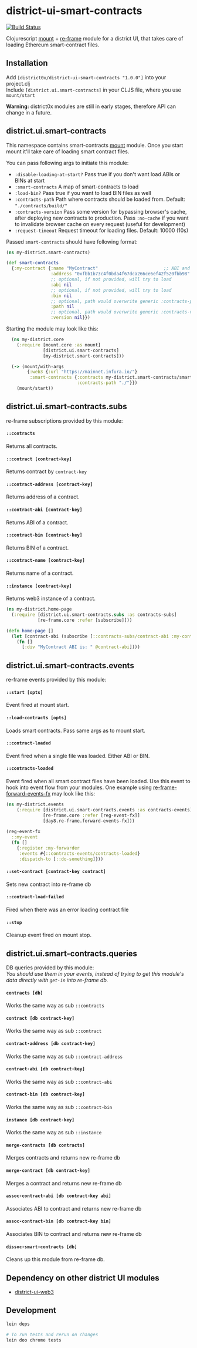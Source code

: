 # district-ui-smart-contracts

[![Build Status](https://travis-ci.org/district0x/district-ui-smart-contracts.svg?branch=master)](https://travis-ci.org/district0x/district-ui-smart-contracts)

Clojurescript [mount](https://github.com/tolitius/mount) + [re-frame](https://github.com/Day8/re-frame) module for a district UI, that takes care of loading Ethereum smart-contract files.

## Installation
Add `[district0x/district-ui-smart-contracts "1.0.0"]` into your project.clj  
Include `[district.ui.smart-contracts]` in your CLJS file, where you use `mount/start`

**Warning:** district0x modules are still in early stages, therefore API can change in a future.

## district.ui.smart-contracts
This namespace contains smart-contracts [mount](https://github.com/tolitius/mount) module. Once you start mount it'll take care 
of loading smart contract files.

You can pass following args to initiate this module: 
* `:disable-loading-at-start?` Pass true if you don't want load ABIs or BINs at start
* `:smart-contracts` A map of smart-contracts to load
* `:load-bin?` Pass true if you want to load BIN files as well
* `:contracts-path` Path where contracts should be loaded from. Default: `"./contracts/build/"`
* `:contracts-version` Pass some version for bypassing browser's cache, after deploying new contracts to production. 
Pass `:no-cache` if you want to invalidate browser cache on every request (useful for development)
* `:request-timeout` Request timeout for loading files. Default: 10000 (10s)

Passed `smart-contracts` should have following format:
```clojure
(ns my-district.smart-contracts)

(def smart-contracts
  {:my-contract {:name "MyContract"                         ;; ABI and BIN is loaded by this name 
                 :address "0xfbb1b73c4f0bda4f67dca266ce6ef42f520fbb98"
                 ;; optional, if not provided, will try to load 
                 :abi nil
                 ;; optional, if not provided, will try to load
                 :bin nil
                 ;; optional, path would overwrite generic :contracts-path
                 :path nil
                 ;; optional, path would overwrite generic :contracts-version
                 :version nil}})
```

Starting the module may look like this:

```clojure
  (ns my-district.core
    (:require [mount.core :as mount]
              [district.ui.smart-contracts]
              [my-district.smart-contracts]))

  (-> (mount/with-args
        {:web3 {:url "https://mainnet.infura.io/"}
         :smart-contracts {:contracts my-district.smart-contracts/smart-contracts
                           :contracts-path "./"}})
    (mount/start))
```

## district.ui.smart-contracts.subs
re-frame subscriptions provided by this module:

#### `::contracts`
Returns all contracts.

#### `::contract [contract-key]`
Returns contract by `contract-key`

#### `::contract-address [contract-key]`
Returns address of a contract.

#### `::contract-abi [contract-key]`
Returns ABI of a contract.

#### `::contract-bin [contract-key]`
Returns BIN of a contract.

#### `::contract-name [contract-key]`
Returns name of a contract.

#### `::instance [contract-key]`
Returns web3 instance of a contract.

```clojure
(ns my-district.home-page
  (:require [district.ui.smart-contracts.subs :as contracts-subs]
            [re-frame.core :refer [subscribe]]))

(defn home-page []
  (let [contract-abi (subscribe [::contracts-subs/contract-abi :my-contract])]
    (fn []
      [:div "MyContract ABI is: " @contract-abi])))
```

## district.ui.smart-contracts.events
re-frame events provided by this module:

#### `::start [opts]`
Event fired at mount start.

#### `::load-contracts [opts]`
Loads smart contracts. Pass same args as to mount start.

#### `::contract-loaded`
Event fired when a single file was loaded. Either ABI or BIN. 

#### `::contracts-loaded`
Event fired when all smart contract files have been loaded. Use this event to hook into event flow from your modules.
One example using [re-frame-forward-events-fx](https://github.com/Day8/re-frame-forward-events-fx) may look like this:

```clojure
(ns my-district.events
    (:require [district.ui.smart-contracts.events :as contracts-events]
              [re-frame.core :refer [reg-event-fx]]
              [day8.re-frame.forward-events-fx]))
              
(reg-event-fx
  ::my-event
  (fn []
    {:register :my-forwarder
     :events #{::contracts-events/contracts-loaded}
     :dispatch-to [::do-something]}))
```

#### `::set-contract [contract-key contract]`
Sets new contract into re-frame db

#### `::contract-load-failed`
Fired when there was an error loading contract file

#### `::stop`
Cleanup event fired on mount stop.

## district.ui.smart-contracts.queries
DB queries provided by this module:  
*You should use them in your events, instead of trying to get this module's 
data directly with `get-in` into re-frame db.*

#### `contracts [db]`
Works the same way as sub `::contracts`

#### `contract [db contract-key]`
Works the same way as sub `::contract`

#### `contract-address [db contract-key]`
Works the same way as sub `::contract-address`

#### `contract-abi [db contract-key]`
Works the same way as sub `::contract-abi`

#### `contract-bin [db contract-key]`
Works the same way as sub `::contract-bin`

#### `instance [db contract-key]`
Works the same way as sub `::instance`

#### `merge-contracts [db contracts]`
Merges contracts and returns new re-frame db

#### `merge-contract [db contract-key]`
Merges a contract and returns new re-frame db

#### `assoc-contract-abi [db contract-key abi]`
Associates ABI to contract and returns new re-frame db

#### `assoc-contract-bin [db contract-key bin]`
Associates BIN to contract and returns new re-frame db

#### `dissoc-smart-contracts [db]`
Cleans up this module from re-frame db. 

## Dependency on other district UI modules
* [district-ui-web3](https://github.com/district0x/district-ui-web3)

## Development
```bash
lein deps

# To run tests and rerun on changes
lein doo chrome tests
```
